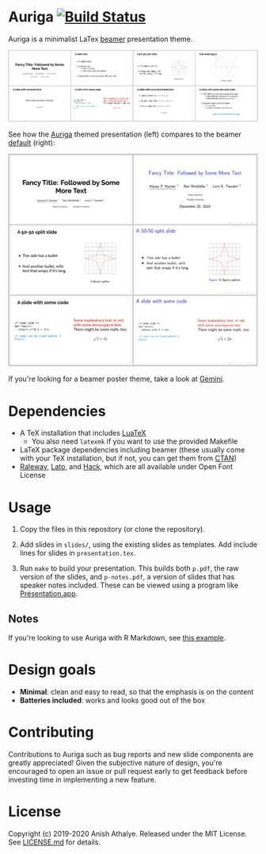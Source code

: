 # Auriga [![Build Status](https://github.com/anishathalye/auriga/workflows/CI/badge.svg)](https://github.com/anishathalye/auriga/actions?query=workflow%3ACI)

Auriga is a minimalist LaTex [beamer] presentation theme.

<p align="center">
<a href="https://raw.githubusercontent.com/anishathalye/assets/master/auriga/auriga.pdf">
<img src="https://raw.githubusercontent.com/anishathalye/assets/master/auriga/auriga.png">
</a>
</p>

See how the [Auriga][auriga-presentation] themed presentation (left) compares
to the beamer [default][beamer-default-presentation] (right):

![Comparison](https://raw.githubusercontent.com/anishathalye/assets/master/auriga/side-by-side.png)

If you're looking for a beamer poster theme, take a look at [Gemini].

# Dependencies

- A TeX installation that includes [LuaTeX]
    - You also need `latexmk` if you want to use the provided Makefile
- LaTeX package dependencies including beamer (these usually come with your TeX
  installation, but if not, you can get them from [CTAN])
- [Raleway], [Lato], and [Hack], which are all available under Open Font
  License

# Usage

1. Copy the files in this repository (or clone the repository).

1. Add slides in `slides/`, using the existing slides as templates. Add include
   lines for slides in `presentation.tex`.

1. Run `make` to build your presentation. This builds both `p.pdf`, the raw version
   of the slides, and `p-notes.pdf`, a version of slides that has speaker notes
   included. These can be viewed using a program like
   [Présentation.app][presentation-macos].

## Notes

If you're looking to use Auriga with R Markdown, see
[this example](https://github.com/jrosell/rmarkdown-beamer-presentation).

# Design goals

* **Minimal**: clean and easy to read, so that the emphasis is on the content
* **Batteries included**: works and looks good out of the box

# Contributing

Contributions to Auriga such as bug reports and new slide components are
greatly appreciated! Given the subjective nature of design, you're encouraged
to open an issue or pull request early to get feedback before investing time in
implementing a new feature.

# License

Copyright (c) 2019-2020 Anish Athalye. Released under the MIT License. See
[LICENSE.md][license] for details.

[beamer]: https://github.com/josephwright/beamer
[auriga-presentation]: https://raw.githubusercontent.com/anishathalye/assets/master/auriga/auriga.pdf
[beamer-default-presentation]: https://raw.githubusercontent.com/anishathalye/assets/master/auriga/beamer-default.pdf
[Gemini]: https://github.com/anishathalye/gemini
[LuaTeX]: http://www.luatex.org/
[CTAN]: https://ctan.org/
[Raleway]: https://www.fontsquirrel.com/fonts/raleway
[Lato]: https://www.fontsquirrel.com/fonts/lato
[Hack]: https://www.fontsquirrel.com/fonts/hack
[presentation-macos]: http://iihm.imag.fr/blanch/software/osx-presentation/
[license]: LICENSE.md
